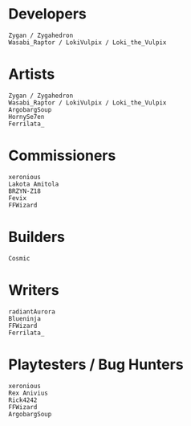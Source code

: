# Developers
	Zygan / Zygahedron
	Wasabi_Raptor / LokiVulpix / Loki_the_Vulpix

# Artists
	Zygan / Zygahedron
	Wasabi_Raptor / LokiVulpix / Loki_the_Vulpix
	ArgobargSoup
	HornySe7en
	Ferrilata_

# Commissioners
	xeronious
	Lakota Amitola
	BRZYN-Z18
	Fevix
	FFWizard

# Builders
	Cosmic

# Writers
	radiantAurora
	Blueninja
	FFWizard
	Ferrilata_

# Playtesters / Bug Hunters
	xeronious
	Rex Anivius
	Rick4242
	FFWizard
	ArgobargSoup
